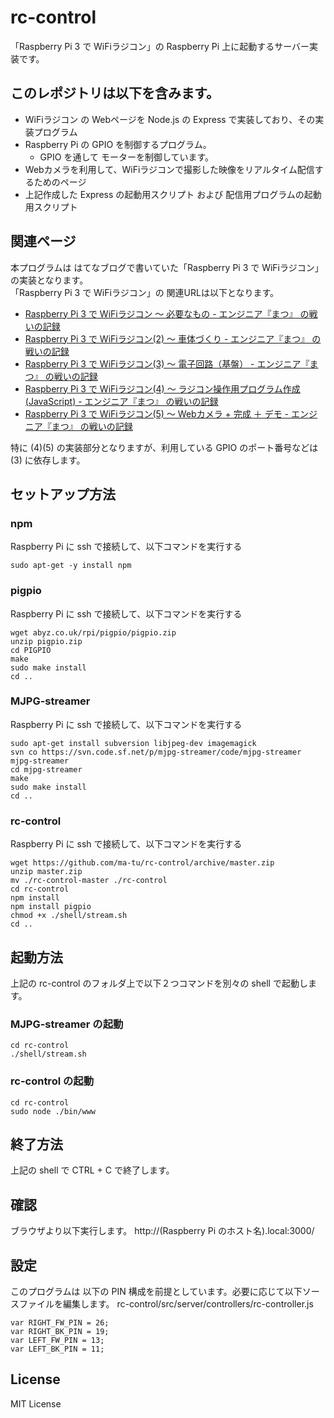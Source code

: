 # rc-control

「Raspberry Pi 3 で WiFiラジコン」の Raspberry Pi 上に起動するサーバー実装です。

## このレポジトリは以下を含みます。

* WiFiラジコン の Webページを Node.js の Express で実装しており、その実装プログラム
* Raspberry Pi の GPIO を制御するプログラム。
    * GPIO を通して モーターを制御しています。
* Webカメラを利用して、WiFiラジコンで撮影した映像をリアルタイム配信するためのページ
* 上記作成した Express の起動用スクリプト および 配信用プログラムの起動用スクリプト

## 関連ページ

本プログラムは はてなブログで書いていた「Raspberry Pi 3 で WiFiラジコン」の実装となります。  
「Raspberry Pi 3 で WiFiラジコン」の 関連URLは以下となります。

* [Raspberry Pi 3 で WiFiラジコン 〜 必要なもの - エンジニア『まつ』 の戦いの記録](http://matu-developer.hatenablog.com/entry/2016/10/15/160914)
* [Raspberry Pi 3 で WiFiラジコン(2) 〜 車体づくり - エンジニア『まつ』 の戦いの記録](http://matu-developer.hatenablog.com/entry/2016/09/16/122650)
* [Raspberry Pi 3 で WiFiラジコン(3) 〜 電子回路（基盤） - エンジニア『まつ』 の戦いの記録](http://matu-developer.hatenablog.com/entry/2016/10/15/214358)
* [Raspberry Pi 3 で WiFiラジコン(4) 〜 ラジコン操作用プログラム作成 (JavaScript) - エンジニア『まつ』 の戦いの記録](http://matu-developer.hatenablog.com/entry/2016/10/16/141622)
* [Raspberry Pi 3 で WiFiラジコン(5) 〜 Webカメラ + 完成 ＋ デモ - エンジニア『まつ』 の戦いの記録](http://matu-developer.hatenablog.com/entry/2016/10/17/211501)

特に (4)(5) の実装部分となりますが、利用している GPIO のポート番号などは (3) に依存します。

## セットアップ方法

### npm

Raspberry Pi に ssh で接続して、以下コマンドを実行する
```
sudo apt-get -y install npm
```

### pigpio

Raspberry Pi に ssh で接続して、以下コマンドを実行する
```
wget abyz.co.uk/rpi/pigpio/pigpio.zip
unzip pigpio.zip
cd PIGPIO
make
sudo make install
cd ..
```

### MJPG-streamer

Raspberry Pi に ssh で接続して、以下コマンドを実行する
```
sudo apt-get install subversion libjpeg-dev imagemagick
svn co https://svn.code.sf.net/p/mjpg-streamer/code/mjpg-streamer mjpg-streamer
cd mjpg-streamer
make
sudo make install
cd ..
```
### rc-control

Raspberry Pi に ssh で接続して、以下コマンドを実行する

```
wget https://github.com/ma-tu/rc-control/archive/master.zip
unzip master.zip
mv ./rc-control-master ./rc-control 
cd rc-control
npm install
npm install pigpio
chmod +x ./shell/stream.sh
cd ..
```

## 起動方法

上記の rc-control のフォルダ上で以下２つコマンドを別々の shell で起動します。

### MJPG-streamer の起動

```
cd rc-control
./shell/stream.sh
```

### rc-control の起動

```
cd rc-control
sudo node ./bin/www
```
## 終了方法

上記の shell で CTRL + C で終了します。

## 確認

ブラウザより以下実行します。
http://(Raspberry Pi のホスト名).local:3000/

## 設定

このプログラムは 以下の PIN 構成を前提としています。必要に応じて以下ソースファイルを編集します。
rc-control/src/server/controllers/rc-controller.js

```
var RIGHT_FW_PIN = 26;
var RIGHT_BK_PIN = 19;
var LEFT_FW_PIN = 13;
var LEFT_BK_PIN = 11;
```

## License

MIT License
